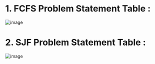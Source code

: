 # 1. FCFS Problem Statement Table : 
![image](https://github.com/user-attachments/assets/3096bd5a-8a5b-4aaf-917a-5e18a2c4105c)
# 2. SJF Problem Statement Table :
![image](https://github.com/user-attachments/assets/3bede451-5f6e-4b8c-a5dd-1aac336d381f)
